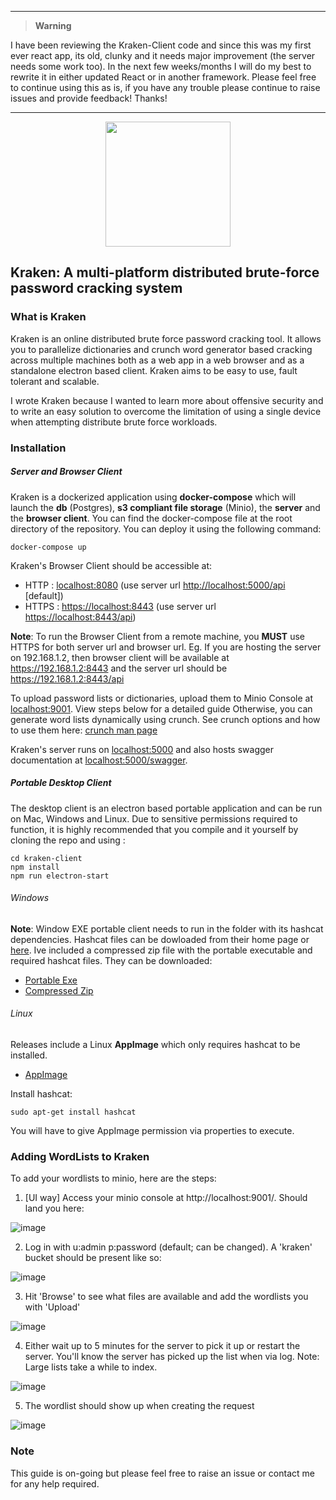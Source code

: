 
---
> **Warning**

I have been reviewing the Kraken-Client code and since this was my first ever react app, its old, clunky and it needs major improvement (the server needs some work too). In the next few weeks/months I will do my best to rewrite it in either updated React or in another framework. Please feel free to continue using this as is, if you have any trouble please continue to raise issues and provide feedback! Thanks!

---

<p align="center">
  <img width="200" src="https://github.com/arcaneiceman/kraken/blob/master/kraken-client/src/assets/kraken-logo.png"/>
</p>

## Kraken: A multi-platform distributed brute-force password cracking system

<div id="{'introduction'}">

### What is Kraken

</div>

Kraken is an online distributed brute force password cracking tool. It allows you to parallelize dictionaries and crunch word generator based cracking across multiple machines both as a web app in a web browser and as a standalone electron based client. Kraken aims to be easy to use, fault tolerant and scalable.

I wrote Kraken because I wanted to learn more about offensive security and to write an easy solution to overcome the limitation of using a single device when attempting distribute brute force workloads.

<div id="{'installation'}">

### Installation

</div>

##### Server and Browser Client
Kraken is a dockerized application using <strong>docker-compose</strong> which will launch the <strong>db</strong> (Postgres), <strong>s3 compliant file storage</strong> (Minio),
the <strong>server</strong> and the <strong>browser client</strong>. You can find the docker-compose file at the root directory of the repository. You can deploy it using the following command:

```
docker-compose up
```
Kraken's Browser Client should be accessible at:
  - HTTP : <a href=http://localhost:8080>localhost:8080</a> (use server url <a href=" http://localhost:5000/api">http://localhost:5000/api</a> [default])
  - HTTPS : <a href="https://localhost:8443">https://localhost:8443</a> (use server url <a href="https://localhost:8443/api">https://localhost:8443/api</a>)

<strong>Note</strong>: To run the Browser Client from a remote machine, you <strong>MUST</strong> use HTTPS for both server url and browser url.
Eg. If you are hosting the server on 192.168.1.2, then browser client will be available at https://192.168.1.2:8443
and the server url should be https://192.168.1.2:8443/api

To upload password lists or dictionaries, upload them to Minio Console at <a href=http://localhost:9001>localhost:9001</a>. View steps below for a detailed guide
Otherwise, you can generate word lists dynamically using crunch. See crunch options and how to use them here:  <a href="http://manpages.ubuntu.com/manpages/bionic/man1/crunch.1.html">crunch man page</a>

Kraken's server runs on <a href=http://localhost:5000>localhost:5000</a> and also hosts swagger documentation at <a href=http://localhost:5000/swagger>localhost:5000/swagger</a>.

##### Portable Desktop Client

The desktop client is an electron based portable application and can be run on Mac, Windows and Linux. Due to sensitive permissions required to function, it is highly recommended that you compile and it yourself by cloning the repo and using : 

```
cd kraken-client
npm install
npm run electron-start
```

###### Windows
<strong>Note</strong>: Window EXE portable client needs to run in the folder with its hashcat dependencies. Hashcat files can be dowloaded from their home page or [here](https://hashcat.net/files/hashcat-5.1.0.7z).
Ive included a compressed zip file with the portable executable and required hashcat files. They can be downloaded:
  - <a href="https://github.com/arcaneiceman/kraken/releases/download/dockerUpdate/kraken-client.1.2.0.exe">Portable Exe</a>
  - <a href="https://github.com/arcaneiceman/kraken/releases/download/dockerUpdate/kraken-client-with-dependencies.zip">Compressed Zip</a>

###### Linux

Releases include a Linux **AppImage** which only requires hashcat to be installed. 

  - <a href="https://github.com/arcaneiceman/kraken/releases/download/dockerUpdate/kraken-client-1.2.0.AppImage">AppImage</a>

Install hashcat:
```
sudo apt-get install hashcat
```
You will have to give AppImage permission via properties to execute. 

### Adding WordLists to Kraken

To add your wordlists to minio, here are the steps:
1. [UI way] Access your minio console at http://localhost:9001/. Should land you here:

![image](https://user-images.githubusercontent.com/4005494/164892721-a2d58af4-b569-4646-a24f-06aa851a1665.png)

2. Log in with u:admin p:password (default; can be changed). A 'kraken' bucket should be present like so:

![image](https://user-images.githubusercontent.com/4005494/164892791-5be36a85-bb72-40ae-a52f-0a2d2802cb0b.png)

3. Hit 'Browse' to see what files are available and add the wordlists you with 'Upload'

![image](https://user-images.githubusercontent.com/4005494/164893024-b55b4a17-1e83-46c3-8363-ffaae5257f77.png)

4. Either wait up to 5 minutes for the server to pick it up or restart the server. You'll know the server has picked up the list when via log. Note: Large lists take a while to index.

![image](https://user-images.githubusercontent.com/4005494/164893050-41ecf42c-c40c-4bde-81eb-dac5eb4b5c74.png)

5. The wordlist should show up when creating the request

![image](https://user-images.githubusercontent.com/4005494/164893097-0b990b97-cae5-4ccd-9474-73d9a9ae31ba.png)

### Note

This guide is on-going but please feel free to raise an issue or contact me for any help required.
